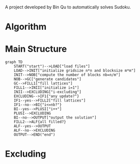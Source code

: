 A project developed by Bin Qu to automatically solves Sudoku.

# Algorithm
# Main Structure
```mermaid
graph TD
    START("start")-->LOAD["load files"]
    LOAD-->INIT["initialize gridsize n*n and blocksize m*m"]
    INIT-->NOB["compute the number of blocks nb=n/m"]
    NOB-->GC["generate candidates"]
    GC-->FILL1["fill lattices"]
    FILL1-->INII["initialize i=1"]
    INII-->EXCLUDING["i-excluding"]
    EXCLUDING-->IF1{"any update?"}
    IF1--yes-->FILL2["fill lattices"]
    IF1--no-->BI{"i<=nb?"}
    BI--yes-->PLUSI["i++"]
    PLUSI-->EXCLUDING
    BI--no-->OUTPUT["output the solution"]
    FILL2-->ALF{all filled?}
    ALF--yes-->OUTPUT
    ALF--no-->EXCLUDING
    OUTPUT-->END("end")
```
# Excluding